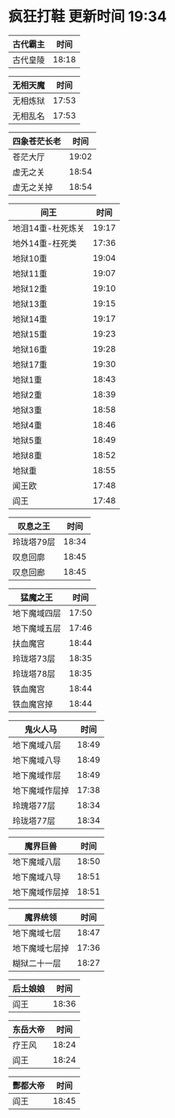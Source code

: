 # 疯狂打鞋 更新时间 19:34

| 古代霸主   | 时间    |
|--------|-------|
| 古代皇陵 | 18:18 |

| 无相天魔   | 时间    |
|--------|-------|
| 无相炼狱 | 17:53 |
| 无相乱名 | 17:53 |

| 四象苍茫长老   | 时间    |
|--------|-------|
| 苍茫大厅 | 19:02 |
| 虚无之关 | 18:54 |
| 虚无之关掉 | 18:54 |

| 间王   | 时间    |
|--------|-------|
| 地泪14重-杜死炼关 | 19:17 |
| 地外14重-枉死类 | 17:36 |
| 地狱10重 | 19:04 |
| 地狱11重 | 19:07 |
| 地狱12重 | 19:10 |
| 地狱13重 | 19:15 |
| 地狱14重 | 19:17 |
| 地狱15重 | 19:23 |
| 地狱16重 | 19:28 |
| 地狱17重 | 19:30 |
| 地狱1重 | 18:43 |
| 地狱2重 | 18:39 |
| 地狱3重 | 18:58 |
| 地狱4重 | 18:46 |
| 地狱5重 | 18:49 |
| 地狱8重 | 18:52 |
| 地狱重 | 18:55 |
| 闻王欧 | 17:48 |
| 阎王 | 17:48 |

| 叹息之王   | 时间    |
|--------|-------|
| 玲珑塔79层 | 18:34 |
| 叹息回廓 | 18:45 |
| 叹息回廊 | 18:45 |

| 猛魔之王   | 时间    |
|--------|-------|
| 地下魔域四层 | 17:50 |
| 地下魔域五层 | 17:46 |
| 扶血魔宫 | 18:44 |
| 玲珑塔73层 | 18:35 |
| 玲珑塔78层 | 18:35 |
| 铁血魔宫 | 18:44 |
| 铁血魔宫掉 | 18:44 |

| 鬼火人马   | 时间    |
|--------|-------|
| 地下魔域八层 | 18:49 |
| 地下魔域八导 | 18:49 |
| 地下魔域作层 | 18:49 |
| 地下魔域作层掉 | 17:38 |
| 玲瑰塔77层 | 18:34 |
| 玲珑塔77层 | 18:34 |

| 魔界巨兽   | 时间    |
|--------|-------|
| 地下魔域八层 | 18:50 |
| 地下魔域八导 | 18:51 |
| 地下魔域作层掉 | 18:51 |

| 魔界统领   | 时间    |
|--------|-------|
| 地下魔域七层 | 18:47 |
| 地下魔域七层掉 | 17:36 |
| 糊狱二十一层 | 18:27 |

| 后土娘娘   | 时间    |
|--------|-------|
| 阎王 | 18:36 |

| 东岳大帝   | 时间    |
|--------|-------|
| 疗王风 | 18:24 |
| 阎王 | 18:24 |

| 酆都大帝   | 时间    |
|--------|-------|
| 阎王 | 18:45 |